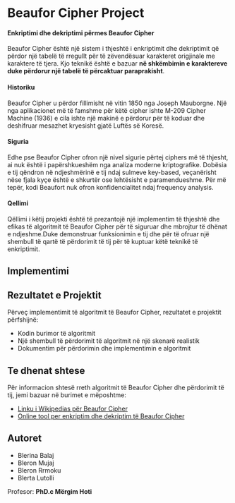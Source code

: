 # Beaufor Cipher Project

#### Enkriptimi dhe dekriptimi përmes Beaufor Cipher

Beaufor Cipher është një sistem i thjeshtë i enkriptimit dhe dekriptimit që përdor një tabelë të rregullt për të zëvendësuar karakteret origjinale me karaktere të tjera. Kjo teknikë është e bazuar **në shkëmbimin e karaktereve duke përdorur një tabelë të përcaktuar paraprakisht**.

#### Historiku

Beaufor Cipher u përdor fillimisht në vitin 1850 nga Joseph Mauborgne. Një nga aplikacionet më të famshme për këtë cipher ishte M-209 Cipher Machine (1936) e cila ishte një makinë e përdorur për të koduar dhe deshifruar mesazhet kryesisht gjatë Luftës së Koresë.

#### Siguria
Edhe pse Beaufor Cipher ofron një nivel sigurie përtej ciphers më të thjesht, ai nuk është i papërshkueshëm nga analiza moderne kriptografike. Dobësia e tij qëndron në ndjeshmërinë e tij ndaj sulmeve key-based, veçanërisht nëse fjala kyçe është e shkurtër ose lehtësisht e paramendueshme. Për më tepër, kodi Beaufort nuk ofron konfidencialitet ndaj frequency analysis.
#### Qellimi
Qëllimi i këtij projekti është të prezantojë një implementim të thjeshtë dhe efikas të algoritmit të Beaufor Cipher për të siguruar dhe mbrojtur të dhënat e ndjeshme.Duke demonstruar funksionimin e tij dhe për të ofruar një shembull të qartë të përdorimit të tij për të kuptuar këtë teknikë të enkriptimit.

## Implementimi


## Rezultatet e Projektit

Përveç implementimit të algoritmit të Beaufor Cipher, rezultatet e projektit përfshijnë:

- Kodin burimor të algoritmit
- Një shembull të përdorimit të algoritmit në një skenarë realistik
- Dokumentim për përdorimin dhe implementimin e algoritmit



## Te dhenat shtese

Për informacion shtesë rreth algoritmit të Beaufor Cipher dhe përdorimit të tij, jemi bazuar në burimet e mëposhtme:

- [Linku i Wikipedias për Beaufor Cipher](https://en.wikipedia.org/wiki/Beaufort_cipher)
- [Online tool per enkriptim dhe dekriptim të Beaufor Cipher](https://www.cachesleuth.com/beaufort.html)

## Autoret
+ Blerina Balaj
+ Bleron Mujaj	
+ Bleron Rrmoku	
+ Blerta Lutolli

Profesor: **PhD.c Mërgim Hoti**

